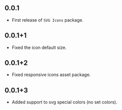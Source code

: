 ## 0.0.1
* First release of `SVG Icons` package.

## 0.0.1+1
* Fixed the icon default size.

## 0.0.1+2
* Fixed responsive icons asset package.

## 0.0.1+3
* Added support to svg special colors (no set colors).
